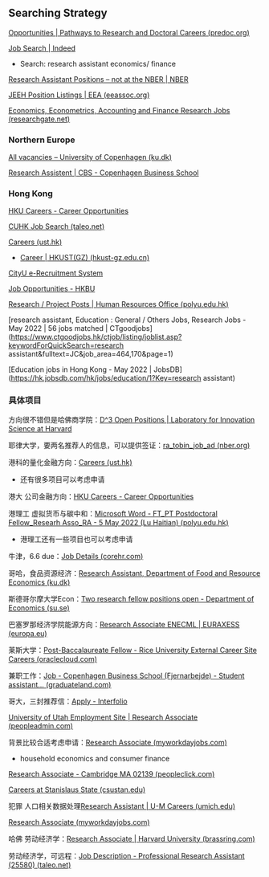 

## Searching Strategy

[Opportunities | Pathways to Research and Doctoral Careers (predoc.org)](https://predoc.org/opportunities)

[Job Search | Indeed](https://www.indeed.com/)

- Search: research assistant economics/ finance

[Research Assistant Positions – not at the NBER | NBER](https://www.nber.org/career-resources/research-assistant-positions-not-nber)

[JEEH Position Listings | EEA (eeassoc.org)](https://eeassoc.org/jeeh-position-listings)

[Economics, Econometrics, Accounting and Finance Research Jobs (researchgate.net)](https://www.researchgate.net/jobs?researchAreas=Economics%2CEconometrics%2CAccounting%2CFinance&advancedSearch=true)

### Northern Europe

[All vacancies – University of Copenhagen (ku.dk)](https://employment.ku.dk/all-vacancies/)

[Research Assistent | CBS - Copenhagen Business School](https://www.cbs.dk/en/about-cbs/jobs-cbs/vacant-positions/research-assistent)

### Hong Kong 

[HKU Careers - Career Opportunities](https://jobs.hku.hk/cw/en/listing)

[CUHK Job Search (taleo.net)](https://cuhk.taleo.net/careersection/cu_career_teach/jobsearch.ftl)

[Careers (ust.hk)](https://hrmsxprod.psft.ust.hk:8044/psp/hrmsxprod/EMPLOYEE/HRMS/c/HRS_HRAM.HRS_CE.GBL)

- [Career | HKUST(GZ) (hkust-gz.edu.cn)](https://career.hkust-gz.edu.cn/en/career)

[CityU e-Recruitment System](https://jobs1.cityu.edu.hk/apply/Default.aspx?jobtype=RS)

[Job Opportunities - HKBU](https://www.hkbu.edu.hk/en/quick-links/job.html)

[Research / Project Posts | Human Resources Office (polyu.edu.hk)](https://www.polyu.edu.hk/hro/careers/external_adv/research/?keyword=finance)

[research assistant, Education : General / Others Jobs, Research Jobs - May 2022 | 56 jobs matched | CTgoodjobs](https://www.ctgoodjobs.hk/ctjob/listing/joblist.asp?keywordForQuickSearch=research assistant&fulltext=JC&job_area=464,170&page=1)

[Education jobs in Hong Kong - May 2022 | JobsDB](https://hk.jobsdb.com/hk/jobs/education/1?Key=research assistant)

### 具体项目

方向很不错但是哈佛商学院：[D^3 Open Positions | Laboratory for Innovation Science at Harvard](https://lish.harvard.edu/d3-open-positions)

耶律大学，要两名推荐人的信息，可以提供签证：[ra_tobin_job_ad (nber.org)](https://www.nber.org/sites/default/files/2020-09/ra_tobin_job_ad.pdf)

港科的量化金融方向：[Careers (ust.hk)](https://hrmsxprod.psft.ust.hk:8044/psp/hrmsxprod/EMPLOYEE/HRMS/c/HRS_HRAM.HRS_CE.GBL)

- 还有很多项目可以考虑申请

港大 公司金融方向：[HKU Careers - Career Opportunities](https://jobs.hku.hk/cw/en/job/512530/research-assistant-iii-in-the-faculty-of-business-and-economics)

港理工 虚拟货币与碳中和：[Microsoft Word - FT_PT Postdoctoral Fellow_Researh Asso_RA - 5 May 2022 (Lu Haitian) (polyu.edu.hk)](https://www.polyu.edu.hk/hro/docdrive/careers/postspec/22050610.pdf)

- 港理工还有一些项目也可以考虑申请

牛津，6.6 due：[Job Details (corehr.com)](https://my.corehr.com/pls/uoxrecruit/erq_jobspec_version_4.display_form?p_company=10&p_internal_external=E&p_display_in_irish=N&p_process_type=&p_applicant_no=&p_form_profile_detail=&p_display_apply_ind=Y&p_refresh_search=Y&p_recruitment_id=157413#)

哥哈，食品资源经济：[Research Assistant, Department of Food and Resource Economics (ku.dk)](https://employment.ku.dk/all-vacancies/?show=156511)

斯德哥尔摩大学Econ：[Two research fellow positions open - Department of Economics (su.se)](https://www.su.se/department-of-economics/news/two-research-fellow-positions-open-1.613524)

巴塞罗那经济学院能源方向：[Research Associate ENECML | EURAXESS (europa.eu)](https://euraxess.ec.europa.eu/jobs/783482)

莱斯大学：[Post-Baccalaureate Fellow - Rice University External Career Site Careers (oraclecloud.com)](https://emdz.fa.us2.oraclecloud.com/hcmUI/CandidateExperience/en/sites/CX_1001/job/1206/?utm_medium=jobshare)

兼职工作：[Job - Copenhagen Business School (Fjernarbejde) - Student assistant... (graduateland.com)](https://graduateland.com/da/job/48728937?emp_bypass=1)

哥大，三封推荐信：[Apply - Interfolio](https://apply.interfolio.com/102955)



[University of Utah Employment Site | Research Associate (peopleadmin.com)](https://utah.peopleadmin.com/postings/132118)

背景比较合适考虑申请：[Research Associate (myworkdayjobs.com)](https://osu.wd1.myworkdayjobs.com/zh-CN/OSUCareers/job/Columbus-Campus/Research-Associate_R45187-2?utm_source=Indeed&utm_medium=organic&utm_campaign=Indeed)

- household economics and consumer finance

[Research Associate - Cambridge MA 02139 (peopleclick.com)](https://careers.peopleclick.com/careerscp/client_mit/external/jobDetails/jobDetail.html?jobPostId=20073&localeCode=en-us&source=Indeed&sourceType=PREMIUM_POST_SITE)

[Careers at Stanislaus State (csustan.edu)](https://careers.csustan.edu/st/en-us/job/511748/economics-research-assistant?utm_source=Indeed&utm_medium=organic&utm_campaign=Indeed)

犯罪 人口相关数据处理[Research Assistant | U-M Careers (umich.edu)](https://careers.umich.edu/job_detail/215038/research-assistant?utm_source=Indeed&utm_medium=cpc&utm_campaign=Indeed)

[Research Associate (myworkdayjobs.com)](https://brown.wd5.myworkdayjobs.com/en-US/staff-careers-brown/job/164-Angell-Street/Research-Associate_REQ176679?source=indeed)

哈佛 劳动经济学：[Research Associate | Harvard University (brassring.com)](https://sjobs.brassring.com/TGnewUI/Search/home/HomeWithPreLoad?partnerid=25240&siteid=5341&PageType=JobDetails&jobid=1951479&codes=IND#jobDetails=1951479_5341)

劳动经济学，可远程：[Job Description - Professional Research Assistant (25580) (taleo.net)](https://cu.taleo.net/careersection/2/jobdetail.ftl?job=307213&src=JB-10100)


